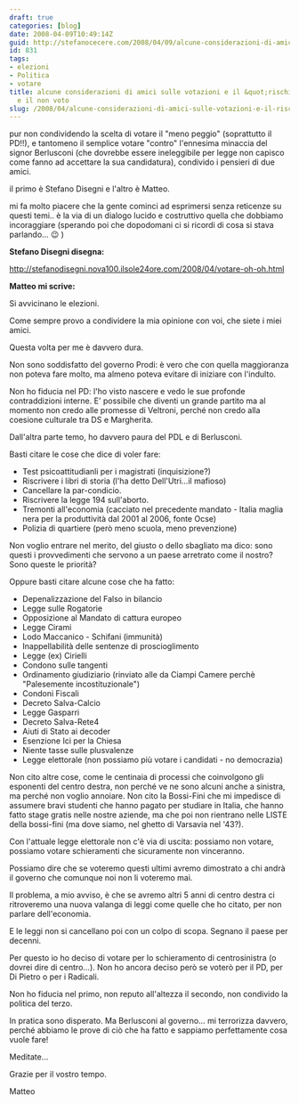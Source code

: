 ```yaml
---
draft: true
categories: [blog]
date: 2008-04-09T10:49:14Z
guid: http://stefanocecere.com/2008/04/09/alcune-considerazioni-di-amici-sulle-votazioni-e-il-rischio-berlusconi-e-il-non-voto/
id: 831
tags:
- elezioni
- Politica
- votare
title: alcune considerazioni di amici sulle votazioni e il &quot;rischio berlusconi&quot;
  e il non voto
slug: /2008/04/alcune-considerazioni-di-amici-sulle-votazioni-e-il-rischio-berlusconi-e-il-non-voto/
---
```


pur non condividendo la scelta di votare il "meno peggio" (soprattutto il PD!!), e tantomeno il semplice votare "contro" l'ennesima minaccia del signor Berlusconi (che dovrebbe essere ineleggibile per legge non capisco come fanno ad accettare la sua candidatura), condivido i pensieri di due amici.
  
il primo è Stefano Disegni e l'altro è Matteo.
  
mi fa molto piacere che la gente cominci ad esprimersi senza reticenze su questi temi.. è la via di un dialogo lucido e costruttivo quella che dobbiamo incoraggiare (sperando poi che dopodomani ci si ricordi di cosa si stava parlando… 😉 )

**Stefano Disegni disegna:**
  
<http://stefanodisegni.nova100.ilsole24ore.com/2008/04/votare-oh-oh.html>

**Matteo mi scrive:**
  
Si avvicinano le elezioni.
  
Come sempre provo a condividere la mia opinione con voi, che siete i miei amici.

Questa volta per me è davvero dura.

Non sono soddisfatto del governo Prodi: è vero che con quella maggioranza non poteva fare molto, ma almeno poteva evitare di iniziare con l'indulto.

Non ho fiducia nel PD: l'ho visto nascere e vedo le sue profonde contraddizioni interne. E' possibile che diventi un grande partito ma al momento non credo alle promesse di Veltroni, perché non credo alla coesione culturale tra DS e Margherita.

Dall'altra parte temo, ho davvero paura del PDL e di Berlusconi.

Basti citare le cose che dice di voler fare:

- Test psicoattitudianli per i magistrati (inquisizione?)
- Riscrivere i libri di storia (l'ha detto Dell'Utri…il mafioso)
- Cancellare la par-condicio.
- Riscrivere la legge 194 sull'aborto.
- Tremonti all'economia (cacciato nel precedente mandato - Italia maglia nera per la produttività dal 2001 al 2006, fonte Ocse)
- Polizia di quartiere (però meno scuola, meno prevenzione)

Non voglio entrare nel merito, del giusto o dello sbagliato ma dico: sono questi i provvedimenti che servono a un paese arretrato come il nostro? Sono queste le priorità?

Oppure basti citare alcune cose che ha fatto:

- Depenalizzazione del Falso in bilancio
- Legge sulle Rogatorie
- Opposizione al Mandato di cattura europeo
- Legge Cirami
- Lodo Maccanico - Schifani (immunità)
- Inappellabilità delle sentenze di proscioglimento
- Legge (ex) Cirielli
- Condono sulle tangenti
- Ordinamento giudiziario (rinviato alle da Ciampi Camere perchè "Palesemente incostituzionale")
- Condoni Fiscali
- Decreto Salva-Calcio
- Legge Gasparri
- Decreto Salva-Rete4
- Aiuti di Stato ai decoder
- Esenzione Ici per la Chiesa
- Niente tasse sulle plusvalenze
- Legge elettorale (non possiamo più votare i candidati - no democrazia)

Non cito altre cose, come le centinaia di processi che coinvolgono gli esponenti del centro destra, non perché ve ne sono alcuni anche a sinistra, ma perché non voglio annoiare. Non cito la Bossi-Fini che mi impedisce di assumere bravi studenti che hanno pagato per studiare in Italia, che hanno fatto stage gratis nelle nostre aziende, ma che poi non rientrano nelle LISTE della bossi-fini (ma dove siamo, nel ghetto di Varsavia nel '43?).

Con l'attuale legge elettorale non c'è via di uscita: possiamo non votare, possiamo votare schieramenti che sicuramente non vinceranno.
  
Possiamo dire che se voteremo questi ultimi avremo dimostrato a chi andrà il governo che comunque noi non li voteremo mai.

Il problema, a mio avviso, è che se avremo altri 5 anni di centro destra ci ritroveremo una nuova valanga di leggi come quelle che ho citato, per non parlare dell'economia.
  
E le leggi non si cancellano poi con un colpo di scopa. Segnano il paese per decenni.

Per questo io ho deciso di votare per lo schieramento di centrosinistra (o dovrei dire di centro…). Non ho ancora deciso però se voterò per il PD, per Di Pietro o per i Radicali.
  
Non ho fiducia nel primo, non reputo all'altezza il secondo, non condivido la politica del terzo.

In pratica sono disperato. Ma Berlusconi al governo… mi terrorizza davvero, perché abbiamo le prove di ciò che ha fatto e sappiamo perfettamente cosa vuole fare!

Meditate…
  
Grazie per il vostro tempo.

Matteo